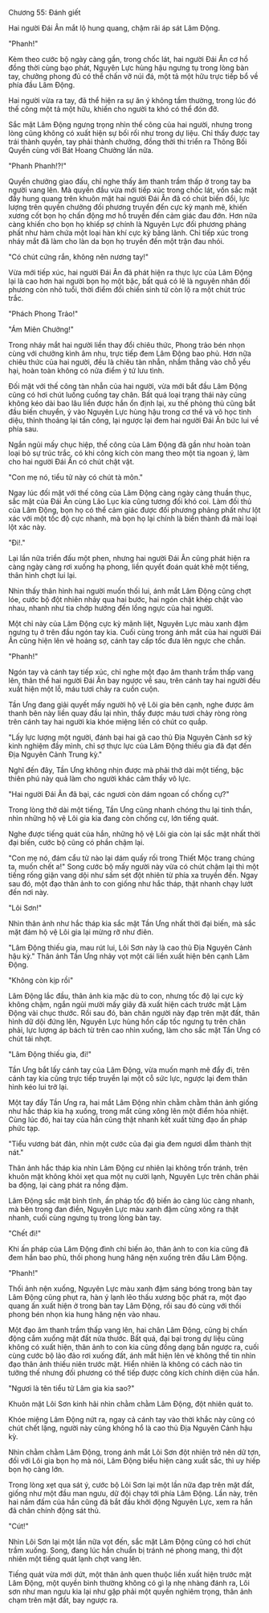 




Chương 55: Đánh giết


Hai người Đái Ân mắt lộ hung quang, chậm rãi áp sát Lâm Động.

"Phanh!"

Kèm theo cước bộ ngày càng gần, trong chốc lát, hai người Đái Ân cơ hồ đồng thời cùng bạo phát, Nguyên Lực hùng hậu ngưng tụ trong lòng bàn tay, chưởng phong đủ có thể chấn vỡ núi đá, một tả một hữu trực tiếp bổ về phía đầu Lâm Động.

Hai người vừa ra tay, đã thể hiện ra sự ăn ý không tầm thường, trong lúc đó thế công một tả một hữu, khiến cho người ta khó có thể đón đỡ.

Sắc mặt Lâm Động ngưng trọng nhìn thế công của hai người, nhưng trong lòng cũng không có xuất hiện sự bối rối như trong dự liệu. Chỉ thấy được tay trái thành quyền, tay phải thành chưởng, đồng thời thi triển ra Thông Bối Quyền cùng với Bát Hoang Chưởng lần nữa.

"Phanh Phanh!?!"

Quyền chưởng giao đấu, chỉ nghe thấy âm thanh trầm thấp ở trong tay ba người vang lên. Mà quyền đầu vừa mới tiếp xúc trong chốc lát, vốn sắc mặt đầy hung quang trên khuôn mặt hai người Đái Ân đã có chút biến đổi, lực lượng trên quyền chưởng đối phương truyền đến cực kỳ mạnh mẽ, khiến xương cốt bọn họ chấn động mơ hồ truyền đến cảm giác đau đớn. Hơn nữa càng khiến cho bọn họ khiếp sợ chính là Nguyên Lực đối phương phảng phất như hàm chứa một loại hàn khí cực kỳ băng lãnh. Chỉ tiếp xúc trong nháy mắt đã làm cho làn da bọn họ truyền đến một trận đau nhói.

"Có chút cứng rắn, không nên nương tay!"

Vừa mới tiếp xúc, hai người Đái Ân đã phát hiện ra thực lực của Lâm Động lại là cao hơn hai người bọn họ một bậc, bất quá có lẽ là nguyên nhân đối phương còn nhỏ tuổi, thời điểm đối chiến sinh tử còn lộ ra một chút trúc trắc.

"Phách Phong Trảo!"

"Ám Miên Chưởng!"

Trong nháy mắt hai người liền thay đổi chiêu thức, Phong trảo bén nhọn cùng với chưởng kình âm nhu, trực tiếp đem Lâm Động bao phủ. Hơn nữa chiêu thức của hai người, đều là chiêu tàn nhẫn, nhắm thẳng vào chỗ yếu hại, hoàn toàn không có nửa điểm ý tứ lưu tình.

Đối mặt với thế công tàn nhẫn của hai người, vừa mới bắt đầu Lâm Động cũng có hơi chút luống cuống tay chân. Bất quá loại trạng thái này cũng không kéo dài bao lâu liền được hắn ổn định lại, xu thế phòng thủ cũng bắt đầu biến chuyển, ỷ vào Nguyên Lực hùng hậu trong cơ thể và võ học tinh diệu, thỉnh thoảng lại tấn công, lại ngược lại đem hai người Đái Ân bức lui về phía sau.

Ngắn ngủi mấy chục hiệp, thế công của Lâm Động đã gần như hoàn toàn loại bỏ sự trúc trắc, có khi công kích còn mang theo một tia ngoan ý, làm cho hai người Đái Ân có chút chật vật.

"Con mẹ nó, tiểu tử này có chút tà môn."

Ngay lúc đối mặt với thế công của Lâm Động càng ngày càng thuần thục, sắc mặt của Đái Ân cùng Lão Lục kia cũng tương đối khó coi. Làm đối thủ của Lâm Động, bọn họ có thể cảm giác được đối phương phảng phất như lột xác với một tốc độ cực nhanh, mà bọn họ lại chính là biến thành đá mài loại lột xác này.

"Đi!."

Lại lần nữa triền đấu một phen, nhưng hai người Đái Ân cũng phát hiện ra càng ngày càng rơi xuống hạ phong, liền quyết đoán quát khẽ một tiếng, thân hình chợt lui lại.

Nhìn thấy thân hình hai người muốn thối lui, ánh mắt Lâm Động cũng chợt lóe, cước bộ đột nhiên nhảy qua hai bước, hai ngón chặt khép chặt vào nhau, nhanh như tia chớp hướng đến lồng ngực của hai người.

Một chỉ này của Lâm Động cực kỳ mãnh liệt, Nguyên Lực màu xanh đậm ngưng tụ ở trên đầu ngón tay kia. Cuối cùng trong ánh mắt của hai người Đái Ân cũng hiện lên vẻ hoảng sợ, cánh tay cấp tốc đưa lên ngực che chắn.

"Phanh!"

Ngón tay và cánh tay tiếp xúc, chỉ nghe một đạo âm thanh trầm thấp vang lên, thân thể hai người Đái Ân bay ngược về sau, trên cánh tay hai người đều xuất hiện một lỗ, máu tươi chảy ra cuồn cuộn.

Tần Ưng đang giải quyết mấy người hộ vệ Lôi gia bên cạnh, nghe được âm thanh bên này liền quay đầu lại nhìn, thấy được máu tươi chảy ròng ròng trên cánh tay hai người kia khóe miệng liền có chút co quắp.

"Lấy lực lượng một người, đánh bại hai gã cao thủ Địa Nguyên Cảnh sơ kỳ kinh nghiệm đầy mình, chỉ sợ thực lực của Lâm Động thiếu gia đã đạt đến Địa Nguyên Cảnh Trung kỳ."

Nghĩ đến đây, Tần Ưng không nhịn được mà phải thở dài một tiếng, bậc thiên phú này quả làm cho người khác cảm thấy vô lực.

"Hai người Đái Ân đã bại, các ngươi còn dám ngoan cố chống cự?"

Trong lòng thở dài một tiếng, Tần Ưng cũng nhanh chóng thu lại tinh thần, nhìn những hộ vệ Lôi gia kia đang còn chống cự, lớn tiếng quát.

Nghe được tiếng quát của hắn, những hộ vệ Lôi gia còn lại sắc mặt nhất thời đại biến, cước bộ cũng có phần chậm lại.

"Con mẹ nó, đám cẩu tử nào lại dám quấy rối trong Thiết Mộc trang chúng ta, muốn chết a!" Song cước bộ mấy người này vừa có chút chậm lại thì một tiếng rống giận vang dội như sấm sét đột nhiên từ phía xa truyền đến. Ngay sau đó, một đạo thân ảnh to con giống như hắc tháp, thật nhanh chạy lướt đến nơi này.

"Lôi Sơn!"

Nhìn thân ảnh như hắc tháp kia sắc mặt Tần Ưng nhất thời đại biến, mà sắc mặt đám hộ vệ Lôi gia lại mừng rỡ như điên.

"Lâm Động thiếu gia, mau rút lui, Lôi Sơn này là cao thủ Địa Nguyên Cảnh hậu kỳ." Thân ảnh Tần Ưng nhảy vọt một cái liền xuất hiện bên cạnh Lâm Động.

"Không còn kịp rồi"

Lâm Động lắc đầu, thân ảnh kia mặc dù to con, nhưng tốc độ lại cực kỳ không chậm, ngắn ngủi mười mấy giây đã xuất hiện cách trước mặt Lâm Động vài chục thước. Rồi sau đó, bàn chân người này đạp trên mặt đất, thân hình dữ dội đứng lên, Nguyên Lực hùng hồn cấp tốc ngưng tụ trên chân phải, lực lượng áp bách từ trên cao nhìn xuống, làm cho sắc mặt Tần Ưng có chút tái nhợt.

"Lâm Động thiếu gia, đi!"

Tần Ưng bắt lấy cánh tay của Lâm Động, vừa muốn mạnh mẽ đẩy đi, trên cánh tay kia cũng trực tiếp truyền lại một cỗ sức lực, ngược lại đem thân hình kéo lui trở lại.

Một tay đẩy Tần Ưng ra, hai mắt Lâm Động nhìn chằm chằm thân ảnh giống như hắc tháp kia hạ xuống, trong mắt cũng xông lên một điểm hỏa nhiệt. Cùng lúc đó, hai tay của hắn cũng thật nhanh kết xuất từng đạo ấn pháp phức tạp.

"Tiểu vương bát đản, nhìn một cước của đại gia đem ngươi dẫm thành thịt nát."

Thân ảnh hắc tháp kia nhìn Lâm Động cư nhiên lại không trốn tránh, trên khuôn mặt không khỏi xẹt qua một nụ cười lạnh, Nguyên Lực trên chân phải ba động, lại càng phát ra nồng đậm.

Lâm Động sắc mặt bình tĩnh, ấn pháp tốc độ biến ảo càng lúc càng nhanh, mà bên trong đan điền, Nguyên Lực màu xanh đậm cũng xông ra thật nhanh, cuối cùng ngưng tụ trong lòng bàn tay.

"Chết đi!"

Khi ấn pháp của Lâm Động đình chỉ biến ảo, thân ảnh to con kia cũng đã đem hắn bao phủ, thối phong hung hăng nện xuống trên đầu Lâm Động.

"Phanh!"

Thối ảnh nện xuống, Nguyên Lực màu xanh đậm sáng bóng trong bàn tay Lâm Động cũng phụt ra, hàn ý lạnh lẽo thấu xương bộc phát ra, một đạo quang ấn xuất hiện ở trong bàn tay Lâm Động, rồi sau đó cùng với thối phong bén nhọn kia hung hăng nện vào nhau.

Một đạo âm thanh trầm thấp vang lên, hai chân Lâm Động, cũng bị chấn động cắm xuống mặt đất nửa thước. Bất quá, đại bại trong dự liệu cũng không có xuất hiện, thân ảnh to con kia cũng đồng dạng bắn ngược ra, cuối cùng cước bộ lảo đảo rơi xuống đất, ánh mắt hiện lên vẻ không thể tin nhìn đạo thân ảnh thiếu niên trước mặt. Hiển nhiên là không có cách nào tin tưởng thế nhưng đối phương có thể tiếp được công kích chính diện của hắn.

"Ngươi là tên tiểu tử Lâm gia kia sao?"

Khuôn mặt Lôi Sơn kinh hãi nhìn chằm chằm Lâm Động, đột nhiên quát to.

Khóe miệng Lâm Động nứt ra, ngay cả cánh tay vào thời khắc này cũng có chút chết lặng, người này cũng không hổ là cao thủ Địa Nguyên Cảnh hậu kỳ.

Nhìn chằm chằm Lâm Động, trong ánh mắt Lôi Sơn đột nhiên trở nên dữ tợn, đối với Lôi gia bọn họ mà nói, Lâm Động biểu hiện càng xuất sắc, thì uy hiếp bọn họ càng lớn.

Trong lòng xẹt qua sát ý, cước bộ Lôi Sơn lại một lần nữa đạp trên mặt đất, giống như một đầu man ngưu, dữ đội chạy tới phía Lâm Động. Lần này, trên hai nắm đấm của hắn cũng đã bắt đầu khởi động Nguyên Lực, xem ra hắn đã chân chính động sát thủ.

"Cút!"

Nhìn Lôi Sơn lại một lần nữa vọt đến, sắc mặt Lâm Động cũng có hơi chút trầm xuống. Song, đang lúc hắn chuẩn bị tránh né phong mang, thì đột nhiên một tiếng quát lạnh chợt vang lên.

Tiếng quát vừa mới dứt, một thân ảnh quen thuộc liền xuất hiện trước mặt Lâm Động, một quyền bình thường không có gì lạ nhẹ nhàng đánh ra, Lôi sơn như man ngưu kia lại như gặp phải một quyền nghiêm trọng, thân ảnh chạm trên mặt đất, bay ngược ra.





